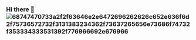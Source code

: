 ### Hi there 👋![68747470733a2f2f63646e2e6472696262626c652e636f6d2f75736572732f3131383234362f73637265656e73686f74732f353334333531392f776966692e676966](https://user-images.githubusercontent.com/104268946/179664751-4b4febb4-b35a-48f7-b8ff-64f900d8a402.gif)


<!--
**jinjony/jinjony** is a ✨ _special_ ✨ repository because its `README.md` (this file) appears on your GitHub profile.

Here are some ideas to get you started:

- 🔭 I’m currently working on ...
- 🌱 I’m currently learning ...
- 👯 I’m looking to collaborate on ...
- 🤔 I’m looking for help with ...
- 💬 Ask me about ...
- 📫 How to reach me: ...
- 😄 Pronouns: ...
- ⚡ Fun fact: ...
-->

